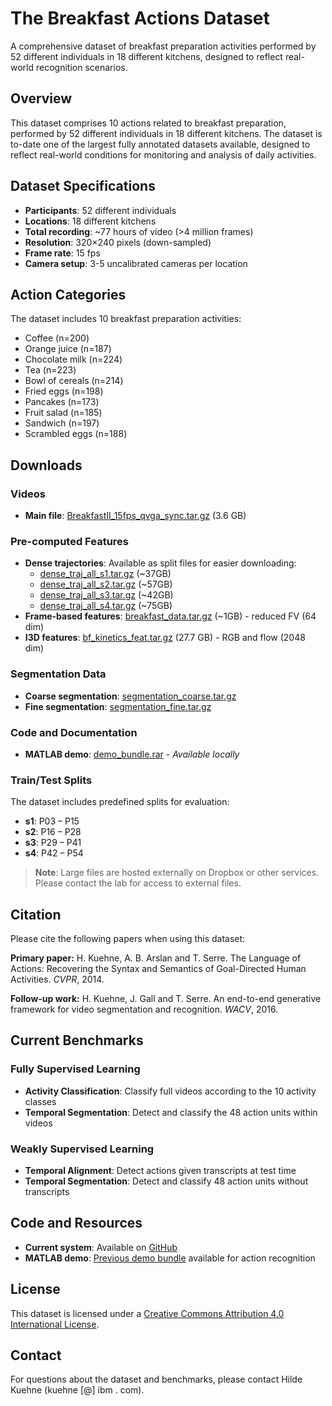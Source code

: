 # The Breakfast Actions Dataset

A comprehensive dataset of breakfast preparation activities performed by 52 different individuals in 18 different kitchens, designed to reflect real-world recognition scenarios.

## Overview

This dataset comprises 10 actions related to breakfast preparation, performed by 52 different individuals in 18 different kitchens. The dataset is to-date one of the largest fully annotated datasets available, designed to reflect real-world conditions for monitoring and analysis of daily activities.

## Dataset Specifications

- **Participants**: 52 different individuals
- **Locations**: 18 different kitchens  
- **Total recording**: ~77 hours of video (>4 million frames)
- **Resolution**: 320×240 pixels (down-sampled)
- **Frame rate**: 15 fps
- **Camera setup**: 3-5 uncalibrated cameras per location

## Action Categories

The dataset includes 10 breakfast preparation activities:

- Coffee (n=200)
- Orange juice (n=187) 
- Chocolate milk (n=224)
- Tea (n=223)
- Bowl of cereals (n=214)
- Fried eggs (n=198)
- Pancakes (n=173)
- Fruit salad (n=185)
- Sandwich (n=197)
- Scrambled eggs (n=188)

## Downloads

### Videos
- **Main file**: [BreakfastII_15fps_qvga_sync.tar.gz](https://serre-lab.clps.brown.edu/wp-content/uploads/2014/04/BreakfastII_15fps_qvga_sync.tar.gz) (3.6 GB)

### Pre-computed Features
- **Dense trajectories**: Available as split files for easier downloading:
  - [dense_traj_all_s1.tar.gz](https://www.dropbox.com/s/mfz8pe7jerlj54g/dense_traj_all_s1.tar.gz?dl=1) (~37GB)
  - [dense_traj_all_s2.tar.gz](https://www.dropbox.com/s/l25u0jbmi62jwjp/dense_traj_all_s2.tar.gz?dl=1) (~57GB)
  - [dense_traj_all_s3.tar.gz](https://www.dropbox.com/s/0j7enp6cjq2r8jd/dense_traj_all_s3.tar.gz?dl=1) (~42GB)
  - [dense_traj_all_s4.tar.gz](https://www.dropbox.com/s/0ynhovye29ygha7/dense_traj_all_s4.tar.gz?dl=1) (~75GB)
- **Frame-based features**: [breakfast_data.tar.gz](https://serre-lab.clps.brown.edu/wp-content/uploads/2014/04/breakfast_data.tar.gz) (~1GB) - reduced FV (64 dim)
- **I3D features**: [bf_kinetics_feat.tar.gz](https://serre-lab.clps.brown.edu/wp-content/uploads/2014/04/bf_kinetics_feat.tar.gz) (27.7 GB) - RGB and flow (2048 dim)

### Segmentation Data
- **Coarse segmentation**: [segmentation_coarse.tar.gz](https://serre-lab.clps.brown.edu/wp-content/uploads/2014/04/segmentation_coarse.tar.gz)
- **Fine segmentation**: [segmentation_fine.tar.gz](https://serre-lab.clps.brown.edu/wp-content/uploads/2014/04/segmentation_fine.tar.gz)

### Code and Documentation
- **MATLAB demo**: [demo_bundle.rar](/datasets/breakfast/demo_bundle.rar) - *Available locally*

### Train/Test Splits
The dataset includes predefined splits for evaluation:
- **s1**: P03 – P15
- **s2**: P16 – P28  
- **s3**: P29 – P41
- **s4**: P42 – P54

> **Note**: Large files are hosted externally on Dropbox or other services. Please contact the lab for access to external files.

## Citation

Please cite the following papers when using this dataset:

**Primary paper:**
H. Kuehne, A. B. Arslan and T. Serre. The Language of Actions: Recovering the Syntax and Semantics of Goal-Directed Human Activities. *CVPR*, 2014.

**Follow-up work:**
H. Kuehne, J. Gall and T. Serre. An end-to-end generative framework for video segmentation and recognition. *WACV*, 2016.

## Current Benchmarks

### Fully Supervised Learning
- **Activity Classification**: Classify full videos according to the 10 activity classes
- **Temporal Segmentation**: Detect and classify the 48 action units within videos

### Weakly Supervised Learning  
- **Temporal Alignment**: Detect actions given transcripts at test time
- **Temporal Segmentation**: Detect and classify 48 action units without transcripts

## Code and Resources

- **Current system**: Available on [GitHub](https://github.com/hildekuehne/HTK_actionRecognition)
- **MATLAB demo**: [Previous demo bundle](/datasets/breakfast/demo_bundle.rar) available for action recognition

## License

This dataset is licensed under a [Creative Commons Attribution 4.0 International License](https://creativecommons.org/licenses/by/4.0/).

## Contact

For questions about the dataset and benchmarks, please contact Hilde Kuehne (kuehne [@] ibm . com).

